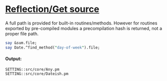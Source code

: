 [1]: https://rosettacode.org/wiki/Reflection/Get_source

# [Reflection/Get source][1]

A full path is provided for built-in routines/methods. However for routines exported by pre-compiled modules a precompilation hash is returned, not a proper file path.

```perl
say &sum.file;
say Date.^find_method("day-of-week").file;
```

#### Output:
```
SETTING::src/core/Any.pm
SETTING::src/core/Dateish.pm
```